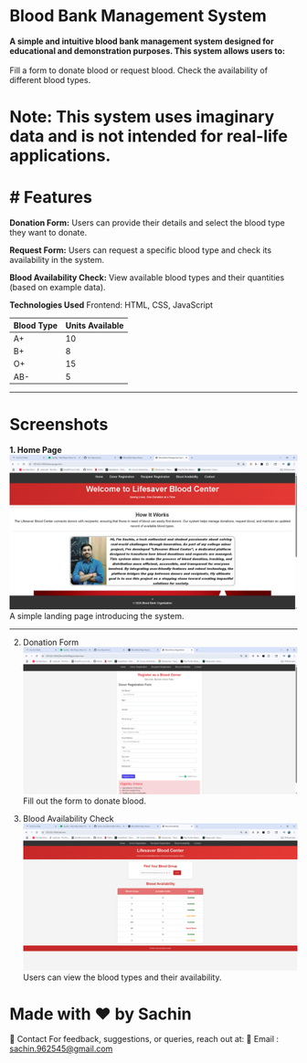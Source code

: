 # Blood Bank Management System
**A simple and intuitive blood bank management system designed for educational and demonstration purposes. This system allows users to:** <br><br>
Fill a form to donate blood or request blood.
Check the availability of different blood types.
# Note: This system uses imaginary data and is not intended for real-life applications.

# # Features
**Donation Form:**
Users can provide their details and select the blood type they want to donate.

**Request Form:**
Users can request a specific blood type and check its availability in the system.

**Blood Availability Check:**
View available blood types and their quantities (based on example data).

**Technologies Used**
Frontend: HTML, CSS, JavaScript

| Blood Type | Units Available |
| ---------- | --------------- |
| A+         | 10              |
| B+         | 8               |
| O+         | 15              |
| AB-        | 5               |

<hr>

# Screenshots
**1. Home Page**
![Home Page](assets/HMPG.png)
A simple landing page introducing the system.

<hr>

2. Donation Form
![Donaation Form](assets/dr%20pg.png)
Fill out the form to donate blood.

3. Blood Availability Check
![Donaation Form](assets/availpg.png)
Users can view the blood types and their availability.

# Made with ❤️ by Sachin
📧 Contact For feedback, suggestions, or queries, reach out at:
📩 Email : sachin.962545@gmail.com